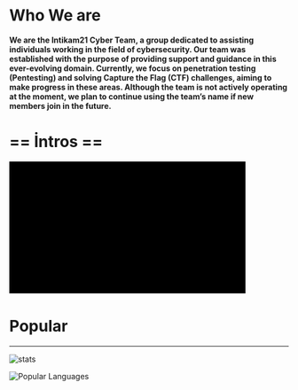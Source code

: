# Who We are
**We are the Intikam21 Cyber Team, a group dedicated to assisting individuals working in the field of cybersecurity. Our team was established with the purpose of providing support and guidance in this ever-evolving domain.
Currently, we focus on penetration testing (Pentesting) and solving Capture the Flag (CTF) challenges, aiming to make progress in these areas. Although the team is not actively operating at the moment, we plan to continue using the team’s name if new members join in the future.**

# == İntros ==
![intro](https://github.com/Intikam21kurucu/intmages/blob/main/lv_0_20250104174243.gif)

# **Popular**
--------
![stats](https://github-readme-stats.vercel.app/api?username=Intikam21kurucu&show_icons=true&theme=radical)

![Popular Languages](https://github-readme-stats.vercel.app/api/top-langs/?username=Intikam21kurucu&layout=compact)